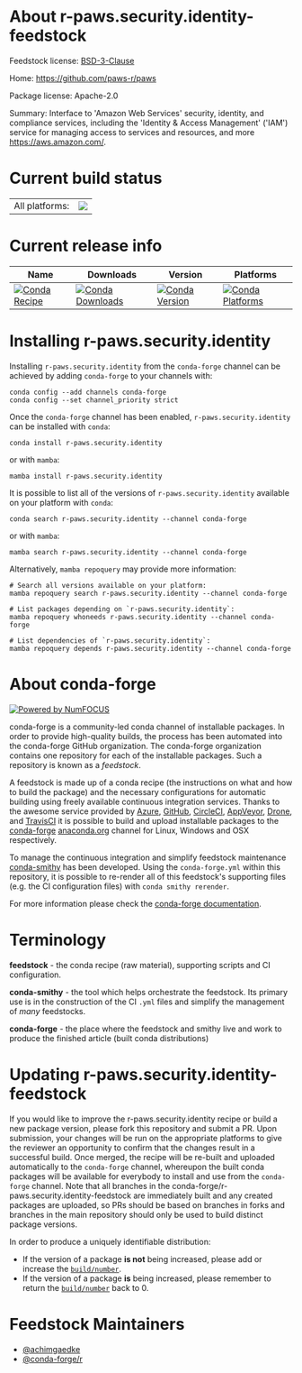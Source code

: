 About r-paws.security.identity-feedstock
========================================

Feedstock license: [BSD-3-Clause](https://github.com/conda-forge/r-paws.security.identity-feedstock/blob/main/LICENSE.txt)

Home: https://github.com/paws-r/paws

Package license: Apache-2.0

Summary: Interface to 'Amazon Web Services' security, identity, and compliance services, including the 'Identity & Access Management' ('IAM') service for managing access to services and resources, and more <https://aws.amazon.com/>.

Current build status
====================


<table><tr><td>All platforms:</td>
    <td>
      <a href="https://dev.azure.com/conda-forge/feedstock-builds/_build/latest?definitionId=14235&branchName=main">
        <img src="https://dev.azure.com/conda-forge/feedstock-builds/_apis/build/status/r-paws.security.identity-feedstock?branchName=main">
      </a>
    </td>
  </tr>
</table>

Current release info
====================

| Name | Downloads | Version | Platforms |
| --- | --- | --- | --- |
| [![Conda Recipe](https://img.shields.io/badge/recipe-r--paws.security.identity-green.svg)](https://anaconda.org/conda-forge/r-paws.security.identity) | [![Conda Downloads](https://img.shields.io/conda/dn/conda-forge/r-paws.security.identity.svg)](https://anaconda.org/conda-forge/r-paws.security.identity) | [![Conda Version](https://img.shields.io/conda/vn/conda-forge/r-paws.security.identity.svg)](https://anaconda.org/conda-forge/r-paws.security.identity) | [![Conda Platforms](https://img.shields.io/conda/pn/conda-forge/r-paws.security.identity.svg)](https://anaconda.org/conda-forge/r-paws.security.identity) |

Installing r-paws.security.identity
===================================

Installing `r-paws.security.identity` from the `conda-forge` channel can be achieved by adding `conda-forge` to your channels with:

```
conda config --add channels conda-forge
conda config --set channel_priority strict
```

Once the `conda-forge` channel has been enabled, `r-paws.security.identity` can be installed with `conda`:

```
conda install r-paws.security.identity
```

or with `mamba`:

```
mamba install r-paws.security.identity
```

It is possible to list all of the versions of `r-paws.security.identity` available on your platform with `conda`:

```
conda search r-paws.security.identity --channel conda-forge
```

or with `mamba`:

```
mamba search r-paws.security.identity --channel conda-forge
```

Alternatively, `mamba repoquery` may provide more information:

```
# Search all versions available on your platform:
mamba repoquery search r-paws.security.identity --channel conda-forge

# List packages depending on `r-paws.security.identity`:
mamba repoquery whoneeds r-paws.security.identity --channel conda-forge

# List dependencies of `r-paws.security.identity`:
mamba repoquery depends r-paws.security.identity --channel conda-forge
```


About conda-forge
=================

[![Powered by
NumFOCUS](https://img.shields.io/badge/powered%20by-NumFOCUS-orange.svg?style=flat&colorA=E1523D&colorB=007D8A)](https://numfocus.org)

conda-forge is a community-led conda channel of installable packages.
In order to provide high-quality builds, the process has been automated into the
conda-forge GitHub organization. The conda-forge organization contains one repository
for each of the installable packages. Such a repository is known as a *feedstock*.

A feedstock is made up of a conda recipe (the instructions on what and how to build
the package) and the necessary configurations for automatic building using freely
available continuous integration services. Thanks to the awesome service provided by
[Azure](https://azure.microsoft.com/en-us/services/devops/), [GitHub](https://github.com/),
[CircleCI](https://circleci.com/), [AppVeyor](https://www.appveyor.com/),
[Drone](https://cloud.drone.io/welcome), and [TravisCI](https://travis-ci.com/)
it is possible to build and upload installable packages to the
[conda-forge](https://anaconda.org/conda-forge) [anaconda.org](https://anaconda.org/)
channel for Linux, Windows and OSX respectively.

To manage the continuous integration and simplify feedstock maintenance
[conda-smithy](https://github.com/conda-forge/conda-smithy) has been developed.
Using the ``conda-forge.yml`` within this repository, it is possible to re-render all of
this feedstock's supporting files (e.g. the CI configuration files) with ``conda smithy rerender``.

For more information please check the [conda-forge documentation](https://conda-forge.org/docs/).

Terminology
===========

**feedstock** - the conda recipe (raw material), supporting scripts and CI configuration.

**conda-smithy** - the tool which helps orchestrate the feedstock.
                   Its primary use is in the construction of the CI ``.yml`` files
                   and simplify the management of *many* feedstocks.

**conda-forge** - the place where the feedstock and smithy live and work to
                  produce the finished article (built conda distributions)


Updating r-paws.security.identity-feedstock
===========================================

If you would like to improve the r-paws.security.identity recipe or build a new
package version, please fork this repository and submit a PR. Upon submission,
your changes will be run on the appropriate platforms to give the reviewer an
opportunity to confirm that the changes result in a successful build. Once
merged, the recipe will be re-built and uploaded automatically to the
`conda-forge` channel, whereupon the built conda packages will be available for
everybody to install and use from the `conda-forge` channel.
Note that all branches in the conda-forge/r-paws.security.identity-feedstock are
immediately built and any created packages are uploaded, so PRs should be based
on branches in forks and branches in the main repository should only be used to
build distinct package versions.

In order to produce a uniquely identifiable distribution:
 * If the version of a package **is not** being increased, please add or increase
   the [``build/number``](https://docs.conda.io/projects/conda-build/en/latest/resources/define-metadata.html#build-number-and-string).
 * If the version of a package **is** being increased, please remember to return
   the [``build/number``](https://docs.conda.io/projects/conda-build/en/latest/resources/define-metadata.html#build-number-and-string)
   back to 0.

Feedstock Maintainers
=====================

* [@achimgaedke](https://github.com/achimgaedke/)
* [@conda-forge/r](https://github.com/conda-forge/r/)

